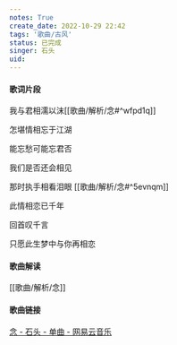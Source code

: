 ```yaml
---
notes: True
create_date: 2022-10-29 22:42
tags: '歌曲/古风'
status: 已完成
singer: 石头
uid: 
---
```

#### 歌词片段

我与君相濡以沫[[歌曲/解析/念#^wfpd1q]]

怎堪情相忘于江湖 

能忘愁可能忘君否

我们是否还会相见

那时执手相看泪眼 [[歌曲/解析/念#^5evnqm]]

此情相恋已千年

回首叹千言

只愿此生梦中与你再相恋

#### 歌曲解读

[[歌曲/解析/念]]

#### 歌曲链接

[念 - 石头 - 单曲 - 网易云音乐](https://music.163.com/song?id=30482452&userid=84019341)
